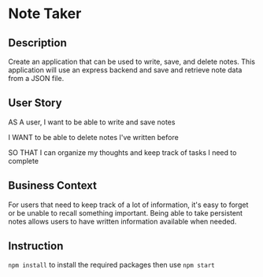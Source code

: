 # Note Taker

## Description

Create an application that can be used to write, save, and delete notes. This application will use an express backend and save and retrieve note data from a JSON file.
## User Story

AS A user, I want to be able to write and save notes

I WANT to be able to delete notes I've written before

SO THAT I can organize my thoughts and keep track of tasks I need to complete

## Business Context

For users that need to keep track of a lot of information, it's easy to forget or be unable to recall something important. Being able to take persistent notes allows users to have written information available when needed.

## Instruction

`npm install` to install the required packages
then use `npm start`
